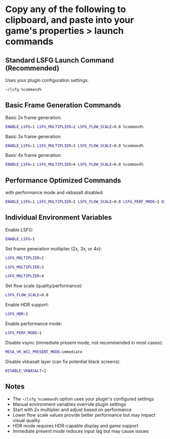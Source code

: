 # Copy any of the following to clipboard, and paste into your game's properties > launch commands

## Standard LSFG Launch Command (Recommended)

Uses your plugin configuration settings:

```sh
~/lsfg %command%
```

## Basic Frame Generation Commands

Basic 2x frame generation:
```sh
ENABLE_LSFG=1 LSFG_MULTIPLIER=2 LSFG_FLOW_SCALE=0.8 %command%
```

Basic 3x frame generation:
```sh
ENABLE_LSFG=1 LSFG_MULTIPLIER=3 LSFG_FLOW_SCALE=0.8 %command%
```

Basic 4x frame generation:
```sh
ENABLE_LSFG=1 LSFG_MULTIPLIER=4 LSFG_FLOW_SCALE=0.8 %command%
```

## Performance Optimized Commands

with performance mode and vkbasalt disabled:
```sh
ENABLE_LSFG=1 LSFG_MULTIPLIER=2 LSFG_FLOW_SCALE=0.8 LSFG_PERF_MODE=1 DISABLE_VKBASALT=1 %command%
```

## Individual Environment Variables

Enable LSFG:
```sh
ENABLE_LSFG=1
```

Set frame generation multiplier (2x, 3x, or 4x):
```sh
LSFG_MULTIPLIER=2
```
```sh
LSFG_MULTIPLIER=3
```
```sh
LSFG_MULTIPLIER=4
```

Set flow scale (quality/performance):
```sh
LSFG_FLOW_SCALE=0.8
```

Enable HDR support:
```sh
LSFG_HDR=1
```

Enable performance mode:
```sh
LSFG_PERF_MODE=1
```

Disable vsync (immediate present mode, not recommended in most cases):
```sh
MESA_VK_WSI_PRESENT_MODE=immediate
```

Disable vkbasalt layer (can fix potential black screens):
```sh
DISABLE_VKBASALT=1
```
## Notes

- The `~/lsfg %command%` option uses your plugin's configured settings
- Manual environment variables override plugin settings
- Start with 2x multiplier and adjust based on performance
- Lower flow scale values provide better performance but may impact visual quality
- HDR mode requires HDR-capable display and game support
- Immediate present mode reduces input lag but may cause issues